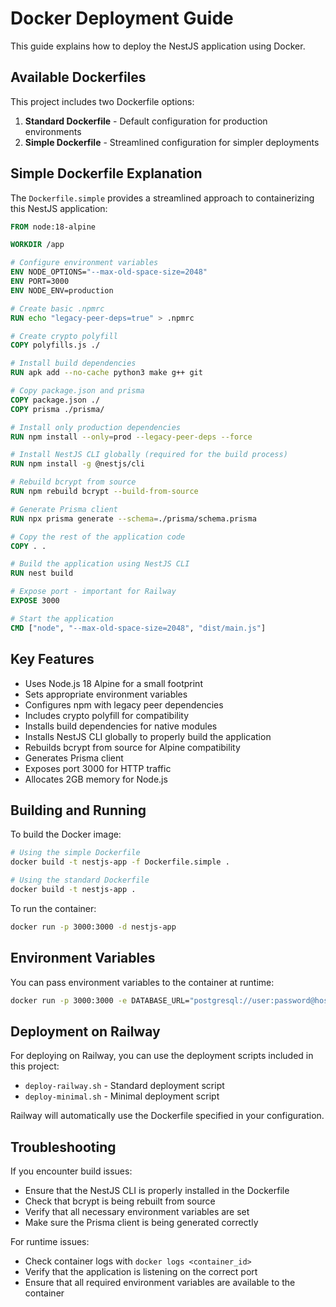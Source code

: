 # Docker Deployment Guide

This guide explains how to deploy the NestJS application using Docker.

## Available Dockerfiles

This project includes two Dockerfile options:

1. **Standard Dockerfile** - Default configuration for production environments
2. **Simple Dockerfile** - Streamlined configuration for simpler deployments

## Simple Dockerfile Explanation

The `Dockerfile.simple` provides a streamlined approach to containerizing this NestJS application:

```dockerfile
FROM node:18-alpine

WORKDIR /app

# Configure environment variables
ENV NODE_OPTIONS="--max-old-space-size=2048"
ENV PORT=3000
ENV NODE_ENV=production

# Create basic .npmrc
RUN echo "legacy-peer-deps=true" > .npmrc

# Create crypto polyfill
COPY polyfills.js ./

# Install build dependencies
RUN apk add --no-cache python3 make g++ git

# Copy package.json and prisma
COPY package.json ./
COPY prisma ./prisma/

# Install only production dependencies
RUN npm install --only=prod --legacy-peer-deps --force

# Install NestJS CLI globally (required for the build process)
RUN npm install -g @nestjs/cli

# Rebuild bcrypt from source
RUN npm rebuild bcrypt --build-from-source

# Generate Prisma client
RUN npx prisma generate --schema=./prisma/schema.prisma

# Copy the rest of the application code
COPY . .

# Build the application using NestJS CLI
RUN nest build

# Expose port - important for Railway
EXPOSE 3000

# Start the application
CMD ["node", "--max-old-space-size=2048", "dist/main.js"]
```

## Key Features

- Uses Node.js 18 Alpine for a small footprint
- Sets appropriate environment variables
- Configures npm with legacy peer dependencies
- Includes crypto polyfill for compatibility
- Installs build dependencies for native modules
- Installs NestJS CLI globally to properly build the application
- Rebuilds bcrypt from source for Alpine compatibility
- Generates Prisma client
- Exposes port 3000 for HTTP traffic
- Allocates 2GB memory for Node.js

## Building and Running

To build the Docker image:

```bash
# Using the simple Dockerfile
docker build -t nestjs-app -f Dockerfile.simple .

# Using the standard Dockerfile
docker build -t nestjs-app .
```

To run the container:

```bash
docker run -p 3000:3000 -d nestjs-app
```

## Environment Variables

You can pass environment variables to the container at runtime:

```bash
docker run -p 3000:3000 -e DATABASE_URL="postgresql://user:password@host:port/database" -d nestjs-app
```

## Deployment on Railway

For deploying on Railway, you can use the deployment scripts included in this project:

- `deploy-railway.sh` - Standard deployment script
- `deploy-minimal.sh` - Minimal deployment script

Railway will automatically use the Dockerfile specified in your configuration.

## Troubleshooting

If you encounter build issues:

- Ensure that the NestJS CLI is properly installed in the Dockerfile
- Check that bcrypt is being rebuilt from source
- Verify that all necessary environment variables are set
- Make sure the Prisma client is being generated correctly

For runtime issues:

- Check container logs with `docker logs <container_id>`
- Verify that the application is listening on the correct port
- Ensure that all required environment variables are available to the container 